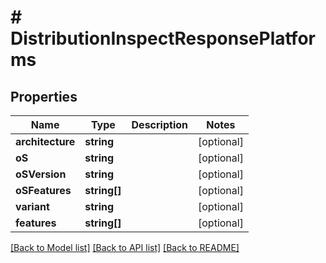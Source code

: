 # # DistributionInspectResponsePlatforms

## Properties

Name | Type | Description | Notes
------------ | ------------- | ------------- | -------------
**architecture** | **string** |  | [optional] 
**oS** | **string** |  | [optional] 
**oSVersion** | **string** |  | [optional] 
**oSFeatures** | **string[]** |  | [optional] 
**variant** | **string** |  | [optional] 
**features** | **string[]** |  | [optional] 

[[Back to Model list]](../../README.md#documentation-for-models) [[Back to API list]](../../README.md#documentation-for-api-endpoints) [[Back to README]](../../README.md)


